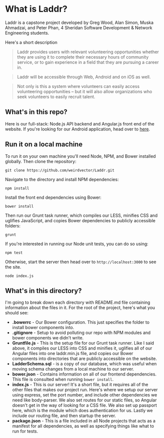# What is Laddr?
Laddr is a capstone project developed by Greg Wood, Alan Simon, Muska Ahmadzai, and Peter Phan, 4 Sheridan Software Development & Network Engineering students.

Here's a short description
>Laddr provides users with relevant volunteering opportunities whether they are using it to complete their necessary hours of community service, or to gain experience in a field that they are pursuing a career in.

>Laddr will be accessible through Web, Android and on iOS as well.

>Not only is this a system where volunteers can easily access volunteering opportunities – but it will also allow organizations who seek volunteers to easily recruit talent.

## What's in this repo?
Here is our full-stack: Node.js API backend and Angular.js front end of the website. If you're looking for our Android application, head over to [here](https://github.com/wolfishflow/laddr_droid).

## Run it on a local machine
To run it on your own machine you'll need Node, NPM, and Bower installed globally. Then clone the repository:
```
git clone https://github.com/weirdvector/Laddr.git
```

Navigate to the directory and install NPM dependencies:
```
npm install
```

Install the front end dependencies using Bower:
```
bower install
```

Then run our Grunt task runner, which compiles our LESS, minifies CSS and uglifies JavaScript, and copies Bower dependencies to publicly accessible folders:
```
grunt
```

If you're interested in running our Node unit tests, you can do so using:
```
npm test
```

Otherwise, start the server then head over to ```http://localhost:3000``` to see the site.
```
node index.js
```

## What's in this directory?

I'm going to break down each directory with README.md file containing information about the files in it. For the root of the project, here's what you should see:
- **.bowerrc** - Our Bower configuration. This just specifies the folder to install bower components into.
- **.gitignore** - Setup to avoid polluting our repo with NPM modules and bower components we didn't write.
- **Gruntfile.js** - This is the setup file for our Grunt task runner. Like I said above, it compiles our LESS into CSS and minifies it, uglifies all of our Angular files into one laddr.min.js file, and copies our Bower components into directories that are publicly accessible on the website.
- **LadderSchema.sql** - is a copy of our database, which was useful when moving schema changes from a local machine to our server.
- **bower.json** - Contains information on all of our frontend dependencies. This file is consulted when running ```bower install```.
- **index.js** - This is our server! It's a short file, but it requires all of the other files that makes our project run. Here's where we setup our server using express, set the port number, and include other dependencies we need like body-parser. We also set routes for our static files, so Angular doesn't get in the way of looking for a CSS file. We also set up passport here, which is the module which does authentication for us. Lastly we include our routing file, and then startup the server.
- **package.json** - This is a file included in all Node projects that acts as a manifest for all dependencies, as well as specifying things like what to run for tests.